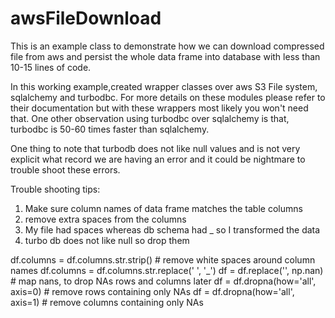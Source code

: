 # awsFileDownload
This is an example class to demonstrate how we can download compressed file from aws and persist the whole data frame into database with less than 10-15 lines of code.

In this working example,created wrapper classes over aws S3 File system, sqlalchemy and turbodbc. For more details on these modules please 
refer to their documentation but with these wrappers most likely you won't need that. One other observation using turbodbc over sqlalchemy is that, turbodbc is 50-60 times faster than sqlalchemy.

One thing to note that turbodb does not like null values and is not very explicit what record we are having an error and it could be nightmare to trouble shoot these errors.

Trouble shooting tips:
 1. Make sure column names of data frame matches the table columns
 2. remove extra spaces from the columns
 3. My file had spaces whereas db schema had _ so I transformed the data
 4. turbo db does not like null so drop them
 
 df.columns = df.columns.str.strip()  # remove white spaces around column names
 df.columns = df.columns.str.replace(' ', '_')
 df = df.replace('', np.nan)  # map nans, to drop NAs rows and columns later
 df = df.dropna(how='all', axis=0)  # remove rows containing only NAs
 df = df.dropna(how='all', axis=1)  # remove columns containing only NAs
